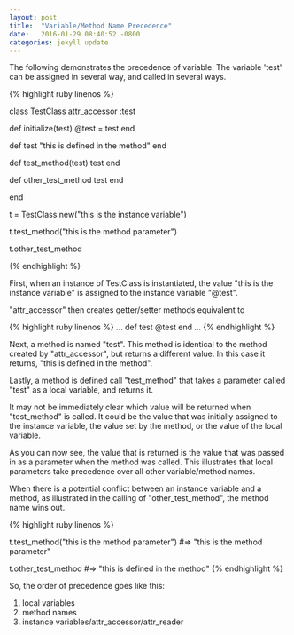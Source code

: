 ```yaml
---
layout: post
title:  "Variable/Method Name Precedence"
date:   2016-01-29 08:40:52 -0800
categories: jekyll update
---
```


The following demonstrates the precedence of variable.
The variable 'test' can be assigned in several way, and called in several ways.

{% highlight ruby linenos %}

class TestClass
  attr_accessor :test

  def initialize(test)
    @test = test
  end

  def test
    "this is defined in the method"
  end

  def test_method(test)
    test
  end

  def other_test_method
    test
  end

end

t = TestClass.new("this is the instance variable")

t.test_method("this is the method parameter")

t.other_test_method

{% endhighlight %}

First, when an instance of TestClass is instantiated, the value "this is the instance variable" is assigned to the instance variable "@test".

"attr_accessor" then creates getter/setter methods equivalent to

{% highlight ruby linenos %}
...
def test
  @test
end
...
{% endhighlight %}

Next, a method is named "test". This method is identical to the method created by "attr_accessor", but returns a different value. In this case it returns, "this is defined in the method".

Lastly, a method is defined call "test_method" that takes a parameter called "test" as a local variable, and returns it.

It may not be immediately clear which value will be returned when "test_method" is called. It could be the value that was initially assigned to the instance variable, the value set by the method, or the value of the local variable.

As you can now see, the value that is returned is the value that was passed in as a parameter when the method was called. This illustrates that local parameters take precedence over all other variable/method names.

When there is a potential conflict between an instance variable and a method, as illustrated in the calling of "other_test_method", the method name wins out.

{% highlight ruby linenos %}

t.test_method("this is the method parameter")
#=> "this is the method parameter"

t.other_test_method
#=> "this is defined in the method"
{% endhighlight %}

So, the order of precedence goes like this:

1. local variables
2. method names
3. instance variables/attr_accessor/attr_reader
